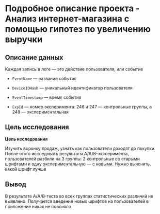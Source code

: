 # Подробное описание проекта - Анализ интернет-магазина с помощью гипотез по увеличению выручки

## Описание данных

Каждая запись в логе — это действие пользователя, или событие

* `EventName` — название события

* `DeviceIDHash` — уникальный идентификатор пользователя

* `EventTimestamp` — время события

* `ExpId` — номер эксперимента: 246 и 247 — контрольные группы, а 248 — экспериментальная

## Цель исследования

**Цель исследования**

Изучить воронку продаж, узнать как пользователи доходят до покупки. После этого исследовать результаты A/A/B-эксперимента, пользователей разбили на 3 группы: 2 контрольные со старыми шрифтами и одну экспериментальную — с новыми. Нужно выяснить, какой шрифт лучше

## Вывод

В результате A/A/B-теста во всех группах статистических различий не выявлено. Получается введение новых шрифтов на пользователей в приложение никак не повлияло
